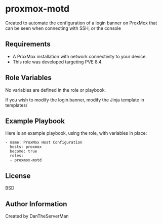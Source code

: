 proxmox-motd
=========

Created to automate the configuration of a login banner on ProxMox that can be seen when connecting with SSH, or the console

Requirements
------------

- A ProxMox installation with network connectivity to your device.
- This role was developed targeting PVE 8.4.

Role Variables
--------------
 
No variables are defined in the role or playbook.

If you wish to modify the login banner, modify the Jinja template in templates/

Example Playbook
----------------

Here is an example playbook, using the role, with variables in place:
```
- name: ProxMox Host Configuration
  hosts: proxmox
  become: true
  roles:
  - proxmox-motd
```
License
-------

BSD

Author Information
------------------

Created by DanTheServerMan